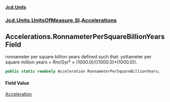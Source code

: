 #### [Jcd.Units](index 'index')
### [Jcd.Units.UnitsOfMeasure.SI](Jcd.Units.UnitsOfMeasure.SI 'Jcd.Units.UnitsOfMeasure.SI').[Accelerations](Accelerations 'Jcd.Units.UnitsOfMeasure.SI.Accelerations')

## Accelerations.RonnameterPerSquareBillionYears Field

ronnameter per square billion years defined such that: yottameter per square million years = Rm/Gyr² ×
(1000.0)/((1000.0)*(1000.0)).

```csharp
public static readonly Acceleration RonnameterPerSquareBillionYears;
```

#### Field Value
[Acceleration](Acceleration 'Jcd.Units.UnitTypes.Acceleration')